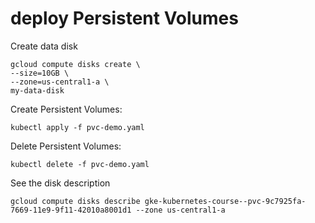 # deploy Persistent Volumes

Create data disk
```
gcloud compute disks create \ 
--size=10GB \ 
--zone=us-central1-a \ 
my-data-disk
```

Create Persistent Volumes:
```
kubectl apply -f pvc-demo.yaml
```

Delete Persistent Volumes:
```
kubectl delete -f pvc-demo.yaml
```

See the disk description
```
gcloud compute disks describe gke-kubernetes-course--pvc-9c7925fa-7669-11e9-9f11-42010a8001d1 --zone us-central1-a
```
